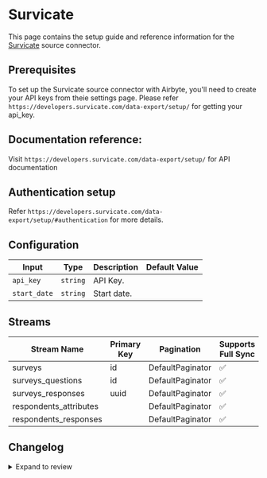 # Survicate
This page contains the setup guide and reference information for the [Survicate](https://survicate.com/) source connector.

## Prerequisites
To set up the Survicate source connector with Airbyte, you'll need to create your API keys from theie settings page. Please refer `https://developers.survicate.com/data-export/setup/` for getting your api_key.

## Documentation reference:
Visit `https://developers.survicate.com/data-export/setup/` for API documentation

## Authentication setup
Refer `https://developers.survicate.com/data-export/setup/#authentication` for more details.

## Configuration

| Input | Type | Description | Default Value |
|-------|------|-------------|---------------|
| `api_key` | `string` | API Key.  |  |
| `start_date` | `string` | Start date.  |  |

## Streams
| Stream Name | Primary Key | Pagination | Supports Full Sync | Supports Incremental |
|-------------|-------------|------------|---------------------|----------------------|
| surveys | id | DefaultPaginator | ✅ |  ✅  |
| surveys_questions | id | DefaultPaginator | ✅ |  ❌  |
| surveys_responses | uuid | DefaultPaginator | ✅ |  ✅  |
| respondents_attributes |  | DefaultPaginator | ✅ |  ❌  |
| respondents_responses |  | DefaultPaginator | ✅ |  ❌  |

## Changelog

<details>
  <summary>Expand to review</summary>

| Version | Date | Pull Request | Subject |
| ------------------ | ------------ | -- | ---------------- |
| 0.0.2 | 2024-10-28 | [47494](https://github.com/airbytehq/airbyte/pull/47494) | Update dependencies |
| 0.0.1 | 2024-09-05 | [45163](https://github.com/airbytehq/airbyte/pull/45163) | Initial release by [@btkcodedev](https://github.com/btkcodedev) via Connector Builder |

</details>
